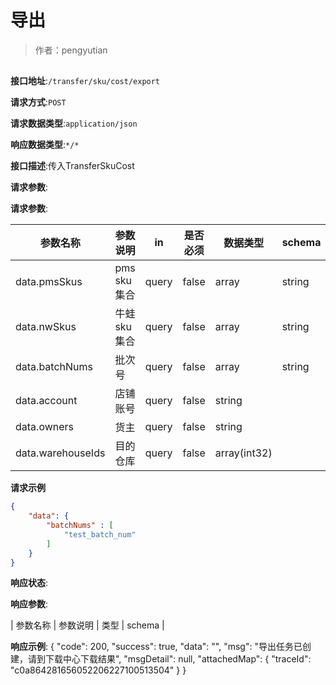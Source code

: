 # 导出

> 作者：pengyutian

## 


**接口地址**:`/transfer/sku/cost/export`


**请求方式**:`POST`


**请求数据类型**:`application/json`


**响应数据类型**:`*/*`


**接口描述**:传入TransferSkuCost


**请求参数**:


**请求参数**:


| 参数名称 | 参数说明 | in    | 是否必须 | 数据类型 | schema |
| -------- | -------- | ----- | -------- | -------- | ------ |
|data.pmsSkus|pms sku 集合|query|false|array|string|
|data.nwSkus|牛蛙sku集合|query|false|array|string|
|data.batchNums|批次号|query|false|array|string|
|data.account|店铺账号|query|false|string||
|data.owners|货主|query|false|string||
|data.warehouseIds|目的仓库|query|false|array(int32)||


**请求示例**

```json
{
    "data": {
        "batchNums" : [
            "test_batch_num"
        ]
    }
}
```

**响应状态**:

**响应参数**:


| 参数名称 | 参数说明 | 类型 | schema |


**响应示例**:
{
    "code": 200,
    "success": true,
    "data": "",
    "msg": "导出任务已创建，请到下载中心下载结果",
    "msgDetail": null,
    "attachedMap": {
        "traceId": "c0a864281656052206227100513504"
    }
}
```